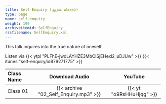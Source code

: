 ```yaml
---
title: Self Enquiry (ஆத்ம விசாரம்)
type: page
name: self-enquiry
weight: 190
archiveitemid: SelfEnquiry
rssfilename: SelfEnquiry.xml
---
```


This talk inquires into the true nature of oneself.

Listen via {{< ytpl "PLFhE-jwdLAYHZE3MbCISjEHexl2_uDJUw" >}} {{< itunes "self-enquiry/id879271775" >}}

Class Name | Download Audio | YouTube
:---|:---:|:---:
Class 01 | {{< archive "02_Self_Enquiry.mp3" >}} | {{< yt "o9RsHHuHjqg" >}}
